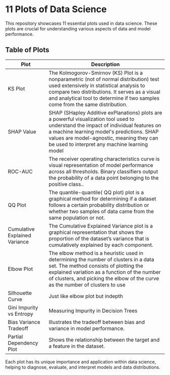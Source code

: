 
# 11 Plots of Data Science

This repository showcases 11 essential plots used in data science. These plots are crucial for understanding various aspects of data and model performance.

## Table of Plots

| Plot                            | Description                                                                 |
|---------------------------------|-----------------------------------------------------------------------------|
| KS Plot                         | The Kolmogorov-Smirnov (KS) Plot is a nonparametric (not of normal distribution) test used extensively in statistical analysis to compare two distributions. It serves as a visual and analytical tool to determine if two samples come from the same distribution.   |
| SHAP Value                      |SHAP (SHapley Additive exPlanations) plots are a powerful visualization tool used to understand the impact of individual features on a machine learning model's predictions. SHAP values are model-agnostic, meaning they can be used to interpret any machine learning model|
| ROC-AUC                         | The receiver operating characteristics curve is visual representation of model performance across all thresholds. Binary classifiers output the probability of a data point belonging to the positive class.. |
| QQ Plot                         | The quantile-quantile( QQ plot) plot is a graphical method for determining if a dataset follows a certain probability distribution or whether two samples of data came from the same population or not.         |
| Cumulative Explained Variance   | The Cumulative Explained Variance plot is a graphical representation that shows the proportion of the dataset’s variance that is cumulatively explained by each component.  |
| Elbow Plot                      | The elbow method is a heuristic used in determining the number of clusters in a data set. The method consists of plotting the explained variation as a function of the number of clusters, and picking the elbow of the curve as the number of clusters to use     |
| Silhouette Curve                | Just like elbow plot but indepth |
| Gini Impurity vs Entropy        | Measuring Impurity in Decision Trees                  |
| Bias Variance Tradeoff          | Illustrates the tradeoff between bias and variance in model performance.    |
| Partial Dependency Plot                 | Shows the relationship between the target and a feature in the dataset.     |

Each plot has its unique importance and application within data science, helping to diagnose, evaluate, and interpret models and data distributions.
